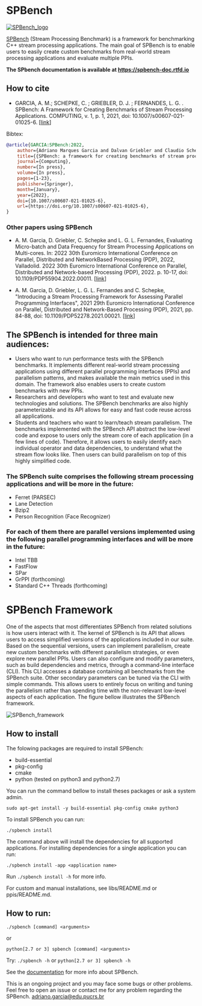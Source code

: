 # SPBench

[![SPBench_logo](https://user-images.githubusercontent.com/11809226/121076611-fbef5300-c7ac-11eb-9213-5a30a284bec1.png)](https://spbench-doc.readthedocs.io/en/latest/)

[SPBench](https://spbench-doc.readthedocs.io/en/latest/) (Stream Processing Benchmark) is a framework for benchmarking C++ stream processing applications. 
The main goal of SPBench is to enable users to easily create custom benchmarks from real-world stream processing applications and evaluate multiple PPIs.

**The SPbench documentation is available at https://spbench-doc.rtfd.io**

## How to cite

 - GARCIA, A. M.; SCHEPKE, C. ; GRIEBLER, D. J. ; FERNANDES, L. G. . SPBench: A Framework for Creating Benchmarks of Stream Processing Applications. COMPUTING, v. 1, p. 1, 2021, doi: 10.1007/s00607-021-01025-6. \[[link](https://doi.org/10.1007/s00607-021-01025-6)\]
 
Bibtex:
```bibtex
@article{GARCIA:SPBench:2022,
	author={Adriano Marques Garcia and Dalvan Griebler and Claudio Schepke and Luiz Gustavo Fernandes},
	title={{SPBench: a framework for creating benchmarks of stream processing applications}},
	journal={Computing},
	number={In press},
	volume={In press},
	pages={1-23},
	publisher={Springer},
	month={January},
	year={2022},
	doi={10.1007/s00607-021-01025-6},
	url={https://doi.org/10.1007/s00607-021-01025-6},
}
```

### Other papers using SPBench

 - A. M. Garcia, D. Griebler, C. Schepke and L. G. L. Fernandes, Evaluating Micro-batch and Data Frequency for Stream Processing Applications on Multi-cores. In: 2022 30th Euromicro International Conference on Parallel, Distributed and NetworkBased Processing (PDP), 2022, Valladolid. 2022 30th Euromicro International Conference on Parallel, Distributed and Network-based Processing (PDP), 2022. p. 10-17, doi: 10.1109/PDP55904.2022.00011. \[[link](https://doi.org/10.1109/PDP55904.2022.00011)\] 

 - A. M. Garcia, D. Griebler, L. G. L. Fernandes and C. Schepke, "Introducing a Stream Processing Framework for Assessing Parallel Programming Interfaces", 2021 29th Euromicro International Conference on Parallel, Distributed and Network-Based Processing (PDP), 2021, pp. 84-88, doi: 10.1109/PDP52278.2021.00021. \[[link](https://doi.org/10.1109/PDP52278.2021.00021)\] 

## The SPBench is intended for three main audiences:
- Users who want to run performance tests with the SPBench benchmarks. It implements different real-world stream processing applications using different parallel programming interfaces (PPIs) and parallelism patterns, and makes available the main metrics used in this domain. The framework also enables users to create custom benchmarks with new PPIs.
- Researchers and developers who want to test and evaluate new technologies and solutions. The SPBench benchmarks are also highly parameterizable and its API allows for easy and fast code reuse across all applications.
- Students and teachers who want to learn/teach stream parallelism. The benchmarks implemented with the SPBench API abstract the low-level code and expose to users only the stream core of each application (in a few lines of code). Therefore, it allows users to easily identify each individual operator and data dependencies, to understand what the stream flow looks like. Then users can build parallelism on top of this highly simplified code.

### The SPBench suite comprises the following stream processing applications and will be more in the future:
 - Ferret (PARSEC)
 - Lane Detection
 - Bzip2
 - Person Recognition (Face Recognizer)

### For each of them there are parallel versions implemented using the following parallel programming interfaces and will be more in the future:
 - Intel TBB
 - FastFlow
 - SPar
 - GrPPI (forthcoming)
 - Standard C++ Threads (forthcoming)

# SPBench Framework

One of the aspects that most differentiates SPBench from related solutions is how users interact with it.
The kernel of SPBench is its API that allows users to access simplified versions of the applications included in our suite. Based on the sequential versions, users can implement parallelism, create new custom benchmarks with different parallelism strategies, or even explore new parallel PPIs. 
Users can also configure and modify parameters, such as build dependencies and metrics, through a command-line interface (CLI). 
This CLI accesses a database containing all benchmarks from the SPBench suite.
Other secondary parameters can be tuned via the CLI with simple commands.
This allows users to entirely focus on writing and tuning the parallelism rather than spending time with the non-relevant low-level aspects of each application. The figure bellow illustrates the SPBench framework.

![SPBench_framework](https://gmap.pucrs.br/public_data/spbench/img/spbench_framework.png)

## How to install

The folowing packages are required to install SPBench:
 
- build-essential
- pkg-config
- cmake
- python (tested on python3 and python2.7)

You can run the command bellow to install theses packages or ask a system admin.

`sudo apt-get install -y build-essential pkg-config cmake python3`

To install SPBench you can run:

`./spbench install`

The command above will install the dependencies for all supported applications.
For installing dependencies for a single application you can run:

`./spbench install -app <application name>`

Run `./spbench install -h` for more info.

For custom and manual installations, see libs/README.md or ppis/README.md.

## How to run:

`./spbench [command] <arguments>`

or

`python[2.7 or 3] spbench [command] <arguments>`

Try: `./spbench -h` or `python[2.7 or 3] spbench -h `
 
See the [documentation](https://spbench-doc.readthedocs.io/en/latest/) for more info about SPBench.

This is an ongoing project and you may face some bugs or other problems.
Feel free to open an issue or contact me for any problem regarding the SPBench.
adriano.garcia@edu.pucrs.br
